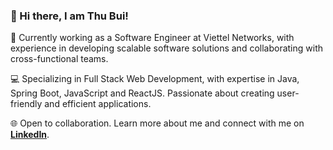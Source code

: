 ### 👋 Hi there, I am Thu Bui!

🏢 Currently working as a Software Engineer at Viettel Networks, with experience in developing scalable software solutions and collaborating with cross-functional teams.

💻 Specializing in Full Stack Web Development, with expertise in Java, Spring Boot, JavaScript and ReactJS. Passionate about creating user-friendly and efficient applications.

🌐 Open to collaboration. Learn more about me and connect with me on **[LinkedIn]**.

[linkedin]: https://www.linkedin.com/in/thu-anh-bui/

<!--
**thuanhbui/thuanhbui** is a ✨ _special_ ✨ repository because its `README.md` (this file) appears on your GitHub profile.

Here are some ideas to get you started:

- 🔭 I’m currently working on ...
- 🌱 I’m currently learning ...
- 👯 I’m looking to collaborate on ...
- 🤔 I’m looking for help with ...
- 💬 Ask me about ...
- 📫 How to reach me: ...
- 😄 Pronouns: ...
- ⚡ Fun fact: ...
-->
